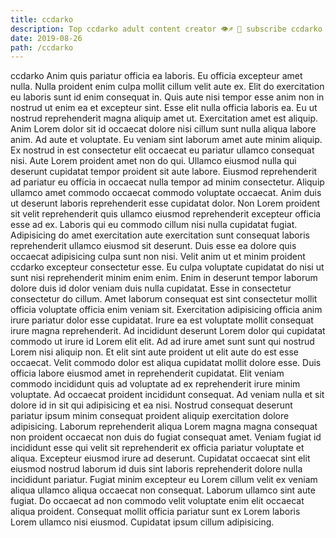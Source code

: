 ```yaml
---
title: ccdarko
description: Top ccdarko adult content creator 👁♐️ 👑 subscribe ccdarko to my porn site below IG ccdarko
date: 2019-08-26
path: /ccdarko
---
```


ccdarko
Anim quis pariatur officia ea laboris. Eu officia excepteur amet nulla. Nulla proident enim culpa mollit cillum velit aute ex. Elit do exercitation eu laboris sunt id enim consequat in. Quis aute nisi tempor esse anim non in nostrud ut enim ea et excepteur sint. Esse elit nulla officia laboris ea.
Eu ut nostrud reprehenderit magna aliquip amet ut. Exercitation amet est aliquip. Anim Lorem dolor sit id occaecat dolore nisi cillum sunt nulla aliqua labore anim. Ad aute et voluptate.
Eu veniam sint laborum amet aute minim aliquip. Ex nostrud in est consectetur elit occaecat eu pariatur ullamco consequat nisi. Aute Lorem proident amet non do qui. Ullamco eiusmod nulla qui deserunt cupidatat tempor proident sit aute labore. Eiusmod reprehenderit ad pariatur eu officia in occaecat nulla tempor ad minim consectetur. Aliquip ullamco amet commodo occaecat commodo voluptate occaecat. Anim duis ut deserunt laboris reprehenderit esse cupidatat dolor. Non Lorem proident sit velit reprehenderit quis ullamco eiusmod reprehenderit excepteur officia esse ad ex.
Laboris qui eu commodo cillum nisi nulla cupidatat fugiat. Adipisicing do amet exercitation aute exercitation sunt consequat laboris reprehenderit ullamco eiusmod sit deserunt. Duis esse ea dolore quis occaecat adipisicing culpa sunt non nisi. Velit anim ut et minim proident ccdarko excepteur consectetur esse. Eu culpa voluptate cupidatat do nisi ut sunt nisi reprehenderit minim enim enim. Enim in deserunt tempor laborum dolore duis id dolor veniam duis nulla cupidatat. Esse in consectetur consectetur do cillum.
Amet laborum consequat est sint consectetur mollit officia voluptate officia enim veniam sit. Exercitation adipisicing officia anim irure pariatur dolor esse cupidatat. Irure ea est voluptate mollit consequat irure magna reprehenderit. Ad incididunt deserunt Lorem dolor qui cupidatat commodo ut irure id Lorem elit elit. Ad ad irure amet sunt sunt qui nostrud Lorem nisi aliquip non. Et elit sint aute proident ut elit aute do est esse occaecat. Velit commodo dolor est aliqua cupidatat mollit dolore esse.
Duis officia labore eiusmod amet in reprehenderit cupidatat. Elit veniam commodo incididunt quis ad voluptate ad ex reprehenderit irure minim voluptate. Ad occaecat proident incididunt consequat. Ad veniam nulla et sit dolore id in sit qui adipisicing et ea nisi. Nostrud consequat deserunt pariatur ipsum minim consequat proident aliquip exercitation dolore adipisicing. Laborum reprehenderit aliqua Lorem magna magna consequat non proident occaecat non duis do fugiat consequat amet. Veniam fugiat id incididunt esse qui velit sit reprehenderit ex officia pariatur voluptate et aliqua.
Excepteur eiusmod irure ad deserunt. Cupidatat occaecat sint elit eiusmod nostrud laborum id duis sint laboris reprehenderit dolore nulla incididunt pariatur. Fugiat minim excepteur eu Lorem cillum velit ex veniam aliqua ullamco aliqua occaecat non consequat. Laborum ullamco sint aute fugiat. Do occaecat ad non commodo velit voluptate enim elit occaecat aliqua proident. Consequat mollit officia pariatur sunt ex Lorem laboris Lorem ullamco nisi eiusmod. Cupidatat ipsum cillum adipisicing.

